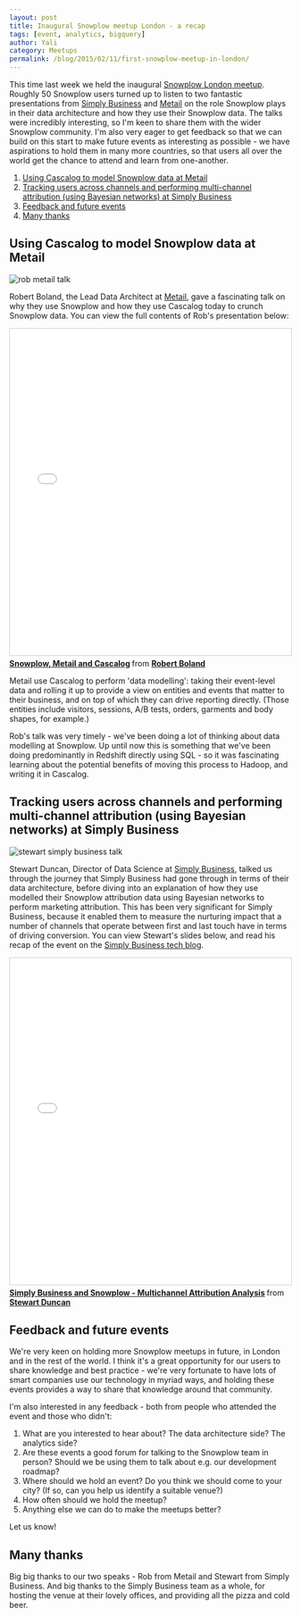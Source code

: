 ```yaml
---
layout: post
title: Inaugural Snowplow meetup London - a recap
tags: [event, analytics, bigquery]
author: Yali
category: Meetups
permalink: /blog/2015/02/11/first-snowplow-meetup-in-london/
---
```


This time last week we held the inaugural [Snowplow London meetup](http://www.meetup.com/Snowplow-Analytics-London/). Roughly 50 Snowplow users turned up to listen to two fantastic presentations from [Simply Business](http://www.simplybusiness.co.uk/) and [Metail](http://metail.com/) on the role Snowplow plays in their data architecture and how they use their Snowplow data. The talks were incredibly interesting, so I'm keen to share them with the wider Snowplow community. I'm also very eager to get feedback so that we can build on this start to make future events as interesting as possible - we have aspirations to hold them in many more countries, so that users all over the world get the chance to attend and learn from one-another.

1. [Using Cascalog to model Snowplow data at Metail](#metail)
2. [Tracking users across channels and performing multi-channel attribution (using Bayesian networks) at Simply Business](/blog/2015/02/11/first-snowplow-meetup-in-london/#simplybusiness)  
3. [Feedback and future events](#future)
4. [Many thanks](#thanks)

<h2><a name="metail">Using Cascalog to model Snowplow data at Metail</a></h2>

![rob metail talk](/assets/img/blog/2015/02/rob_metail_presenting_at_snowplow_london_meetup_1.jpg)

<!--more-->

Robert Boland, the Lead Data Architect at [Metail](http://metail.com/), gave a fascinating talk on why they use Snowplow and how they use Cascalog today to crunch Snowplow data. You can view the full contents of Rob's presentation below:

<div class="iframe-container">
    <iframe src="//www.slideshare.net/slideshow/embed_code/44300457" width="700" height="585" frameborder="0" marginwidth="0" marginheight="0" scrolling="no" style="border:1px solid #CCC; border-width:1px; margin-bottom:5px; max-width: 100%;" allowfullscreen>     </iframe>
</div> <div style="margin-bottom:5px"> <strong> <a href="//www.slideshare.net/RobertBoland1/snowplow-metail-and-cascalog" title="Snowplow, Metail and Cascalog" target="_blank">Snowplow, Metail and Cascalog</a> </strong> from <strong><a href="//www.slideshare.net/RobertBoland1" target="_blank">Robert Boland</a></strong> </div>

Metail use Cascalog to perform 'data modelling': taking their event-level data and rolling it up to provide a view on entities and events that matter to their business, and on top of which they can drive reporting directly. (Those entities include visitors, sessions, A/B tests, orders, garments and body shapes, for example.)

Rob's talk was very timely - we've been doing a lot of thinking about data modelling at Snowplow. Up until now this is something that we've been doing predominantly in Redshift directly using SQL - so it was fascinating learning about the potential benefits of moving this process to Hadoop, and writing it in Cascalog.

<h2><a name="simplybusiness">Tracking users across channels and performing multi-channel attribution (using Bayesian networks) at Simply Business</a></h2>

![stewart simply business talk](/assets/img/blog/2015/02/stewart_simply_business_presenting_at_snowplow_meetup_1.jpg)

Stewart Duncan, Director of Data Science at [Simply Business](http://tech.simplybusiness.co.uk/), talked us through the journey that Simply Business had gone through in terms of their data architecture, before diving into an explanation of how they use modelled their Snowplow attribution data using Bayesian networks to perform marketing attribution. This has been very significant for Simply Business, because it enabled them to measure the nurturing impact that a number of channels that operate between first and last touch have in terms of driving conversion. You can view Stewart's slides below, and read his recap of the event on the [Simply Business tech blog](http://tech.simplybusiness.co.uk/).

<div class="iframe-container">
    <iframe src="//www.slideshare.net/slideshow/embed_code/44431324" width="700" height="585" frameborder="0" marginwidth="0" marginheight="0" scrolling="no" style="border:1px solid #CCC; border-width:1px; margin-bottom:5px; max-width: 100%;" allowfullscreen>     </iframe>
</div> <div style="margin-bottom:5px"> <strong> <a href="//www.slideshare.net/lotius/snowplow-meetup-multichannel-attribution-analysis" title="Simply Business and Snowplow - Multichannel Attribution Analysis" target="_blank">Simply Business and Snowplow - Multichannel Attribution Analysis</a> </strong> from <strong><a href="//www.slideshare.net/lotius" target="_blank">Stewart Duncan</a></strong> </div>

<h2><a name="future">Feedback and future events</a></h2>

We're very keen on holding more Snowplow meetups in future, in London and in the rest of the world. I think it's a great opportunity for our users to share knowledge and best practice - we're very fortunate to have lots of smart companies use our technology in myriad ways, and holding these events provides a way to share that knowledge around that community.

I'm also interested in any feedback - both from people who attended the event and those who didn't:

1. What are you interested to hear about? The data architecture side? The analytics side?
2. Are these events a good forum for talking to the Snowplow team in person? Should we be using them to talk about e.g. our development roadmap?
3. Where should we hold an event? Do you think we should come to your city? (If so, can you help us identify a suitable venue?)
4. How often should we hold the meetup?
5. Anything else we can do to make the meetups better?

Let us know!

<h2><a name="thanks">Many thanks</a></h2>

Big big thanks to our two speaks - Rob from Metail and Stewart from Simply Business. And big thanks to the Simply Business team as a whole, for hosting the venue at their lovely offices, and providing all the pizza and cold beer.





<!--more-->
